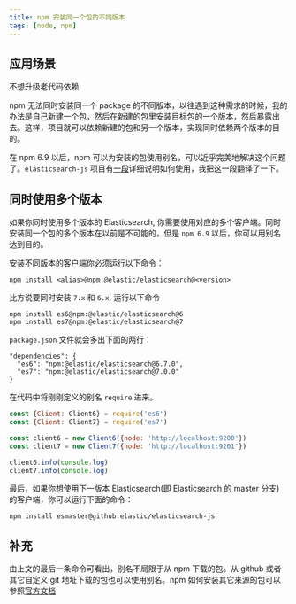 ```yaml
---
title: npm 安装同一个包的不同版本
tags: [node, npm]
---
```

## 应用场景
不想升级老代码依赖

npm 无法同时安装同一个 package 的不同版本，以往遇到这种需求的时候，我的办法是自己新建一个包，然后在新建的包里安装目标包的一个版本，然后暴露出去。这样，项目就可以依赖新建的包和另一个版本，实现同时依赖两个版本的目的。

在 npm 6.9 以后，npm 可以为安装的包使用别名，可以近乎完美地解决这个问题了。`elasticsearch-js` 项目有[一段](https://github.com/elastic/elasticsearch-js/tree/v7.4.0#install-multiple-versions)详细说明如何使用，我把这一段翻译了一下。

## 同时使用多个版本
如果你同时使用多个版本的 Elasticsearch, 你需要使用对应的多个客户端。同时安装同一个包的多个版本在以前是不可能的，但是 `npm 6.9` 以后，你可以用别名达到目的。

安装不同版本的客户端你必须运行以下命令：

```
npm install <alias>@npm:@elastic/elasticsearch@<version>
```

比方说要同时安装 `7.x` 和 `6.x`, 运行以下命令

```
npm install es6@npm:@elastic/elasticsearch@6
npm install es7@npm:@elastic/elasticsearch@7
```

`package.json` 文件就会多出下面的两行：
```
"dependencies": {
  "es6": "npm:@elastic/elasticsearch@6.7.0",
  "es7": "npm:@elastic/elasticsearch@7.0.0"
}
```

在代码中将刚刚定义的别名 `require` 进来。

```js
const {Client: Client6} = require('es6')
const {Client: Client7} = require('es7')

const client6 = new Client6({node: 'http://localhost:9200'})
const client7 = new Client7({node: 'http://localhost:9201'})

client6.info(console.log)
client7.info(console.log)
```

最后，如果你想使用下一版本 Elasticsearch(即 Elasticsearch 的 master 分支) 的客户端，你可以运行下面的命令：

```
npm install esmaster@github:elastic/elasticsearch-js
```
 
## 补充

由上文的最后一条命令可看出，别名不局限于从 npm 下载的包。从 github 或者其它自定义 git 地址下载的包也可以使用别名。npm 如何安装其它来源的包可以参照[官方文档](https://docs.npmjs.com/cli/install)
